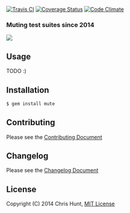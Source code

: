 [![Travis CI](https://travis-ci.org/chrishunt/mute.png)](https://travis-ci.org/chrishunt/mute)
[![Coverage Status](https://coveralls.io/repos/chrishunt/mute/badge.png?branch=master)](https://coveralls.io/r/chrishunt/mute)
[![Code Climate](https://codeclimate.com/github/chrishunt/mute.png)](https://codeclimate.com/github/chrishunt/mute)

### Muting test suites since 2014

![](https://raw2.github.com/chrishunt/mute/master/screenshot.png)

## Usage

TODO :)

## Installation

```bash
$ gem install mute
```

## Contributing
Please see the [Contributing
Document](https://github.com/chrishunt/mute/blob/master/CONTRIBUTING.md)

## Changelog
Please see the [Changelog
Document](https://github.com/chrishunt/mute/blob/master/CHANGELOG.md)

## License
Copyright (C) 2014 Chris Hunt, [MIT
License](https://github.com/chrishunt/mute/blob/master/LICENSE.txt)
